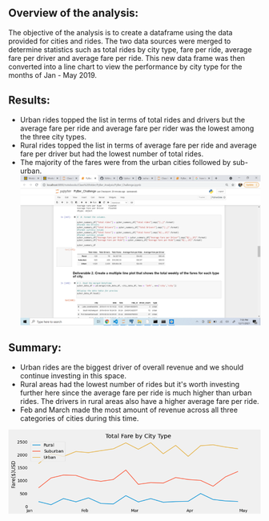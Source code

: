 ## Overview of the analysis:

The objective of the analysis is to create a dataframe using the data provided for cities and rides. The two data sources were merged to determine statistics such as total rides by city type, fare per ride, average fare per driver and average fare per ride. This new data frame was then converted into a line chart to view the performance by city type for the months of Jan - May 2019.

## Results:
- Urban rides topped the list in terms of total rides and drivers but the average fare per ride and average fare per rider was the lowest among the three city types. 
- Rural rides topped the list in terms of average fare per ride and average fare per driver but had the lowest number of total rides.
- The majority of the fares were from the urban cities followed by sub-urban. 
![Merged Dataframe](https://github.com/rachanashenoy1/PyBer_Analysis/blob/main/Merged%20Dataframe.png)

## Summary:
- Urban rides are the biggest driver of overall revenue and we should continue investing in this space. 
- Rural areas had the lowest number of rides but it's worth investing further here since the average fare per ride is much higher than urban rides. The drivers in rural areas also have a higher average fare per ride. 
- Feb and March made the most amount of revenue across all three categories of cities during this time.
 
![Total Fare by City Type](https://github.com/rachanashenoy1/PyBer_Analysis/blob/main/Total%20Fare%20by%20City%20Type.png)
